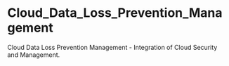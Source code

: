 # Cloud_Data_Loss_Prevention_Management
Cloud Data Loss Prevention Management - Integration of Cloud Security and Management.
